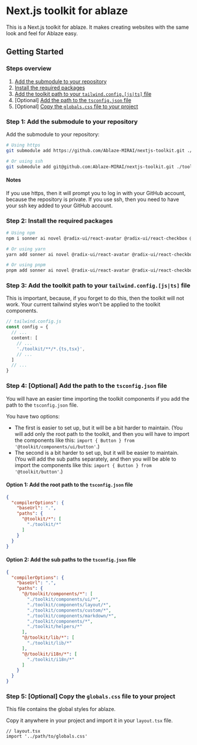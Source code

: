 # Next.js toolkit for ablaze

This is a Next.js toolkit for ablaze. It makes creating websites with the same look and feel for Ablaze easy.

## Getting Started

### Steps overview

1. [Add the submodule to your repository](#step-1-add-the-submodule-to-your-repository)
2. [Install the required packages](#step-2-install-the-required-packages)
3. [Add the toolkit path to your `tailwind.config.[js|ts]` file](#step-3-add-the-toolkit-path-to-your-tailwindconfigjsts-file)
4. [Optional] [Add the path to the `tsconfig.json` file](#step-4-optional-add-the-path-to-the-tsconfigjson-file)
5. [Optional] [Copy the `globals.css` file to your project](#step-5-optional-copy-the-globalscss-file-to-your-project)

### Step 1: Add the submodule to your repository

Add the submodule to your repository:

```bash
# Using https
git submodule add https://github.com/Ablaze-MIRAI/nextjs-toolkit.git ./toolkit

# Or using ssh
git submodule add git@github.com:Ablaze-MIRAI/nextjs-toolkit.git ./toolkit
```

#### Notes

If you use https, then it will prompt you to log in with your GitHub account, because the repository is private.
If you use ssh, then you need to have your ssh key added to your GitHub account.

### Step 2: Install the required packages

```bash
# Using npm
npm i sonner ai novel @radix-ui/react-avatar @radix-ui/react-checkbox @radix-ui/react-dialog @radix-ui/react-dropdown-menu @radix-ui/react-hover-card @radix-ui/react-popover @radix-ui/react-scroll-area @radix-ui/react-separator @radix-ui/react-switch @radix-ui/react-tabs @radix-ui/react-toast @radix-ui/react-tooltip @remixicon/react clsx cmdk framer-motion lucide-react next-themes react-aria react-stately react-use-measure tailwind-merge tailwindcss-animate class-variance-authority

# Or using yarn
yarn add sonner ai novel @radix-ui/react-avatar @radix-ui/react-checkbox @radix-ui/react-dialog @radix-ui/react-dropdown-menu @radix-ui/react-hover-card @radix-ui/react-popover @radix-ui/react-scroll-area @radix-ui/react-separator @radix-ui/react-switch @radix-ui/react-tabs @radix-ui/react-toast @radix-ui/react-tooltip @remixicon/react clsx cmdk framer-motion lucide-react next-themes react-aria react-stately react-use-measure tailwind-merge tailwindcss-animate class-variance-authority

# Or using pnpm
pnpm add sonner ai novel @radix-ui/react-avatar @radix-ui/react-checkbox @radix-ui/react-dialog @radix-ui/react-dropdown-menu @radix-ui/react-hover-card @radix-ui/react-popover @radix-ui/react-scroll-area @radix-ui/react-separator @radix-ui/react-switch @radix-ui/react-tabs @radix-ui/react-toast @radix-ui/react-tooltip @remixicon/react clsx cmdk framer-motion lucide-react next-themes react-aria react-stately react-use-measure tailwind-merge tailwindcss-animate class-variance-authority
```

### Step 3: Add the toolkit path to your `tailwind.config.[js|ts]` file

This is important, because, if you forget to do this, then the toolkit will not work.
Your current tailwind styles won't be applied to the toolkit components.

```ts
// tailwind.config.js
const config = {
  // ...
  content: [
    // ...
    './toolkit/**/*.{ts,tsx}',
    // ...
  ]
  // ...
}
```

### Step 4: [Optional] Add the path to the `tsconfig.json` file
You will have an easier time importing the toolkit components if you add the path to the `tsconfig.json` file.

You have two options:
 - The first is easier to set up, but it will be a bit harder to maintain.
(You will add only the root path to the toolkit, and then you 
will have to import the components like this: `import { Button } from '@toolkit/components/ui/button'`.)
 - The second is a bit harder to set up, but it will be easier to maintain.
(You will add the sub paths separately, and then 
you will be able to import the components like this: `import { Button } from '@toolkit/button'`.)

#### Option 1: Add the root path to the `tsconfig.json` file

```json
{
  "compilerOptions": {
    "baseUrl": ".",
    "paths": {
      "@toolkit/*": [
        "./toolkit/*"
      ]
    }
  }
}
```

#### Option 2: Add the sub paths to the `tsconfig.json` file

```json
{
  "compilerOptions": {
    "baseUrl": ".",
    "paths": {
      "@/toolkit/components/*": [
        "./toolkit/components/ui/*",
        "./toolkit/components/layout/*",
        "./toolkit/components/custom/*",
        "./toolkit/components/markdown/*",
        "./toolkit/components/*",
        "./toolkit/helpers/*"
      ],
      "@/toolkit/lib/*": [
        "./toolkit/lib/*"
      ],
      "@/toolkit/i18n/*": [
        "./toolkit/i18n/*"
      ]
    }
  }
}
```

### Step 5: [Optional] Copy the `globals.css` file to your project

This file contains the global styles for ablaze.

Copy it anywhere in your project and import it in your `layout.tsx` file.

```tsx
// layout.tsx
import '../path/to/globals.css'
```
